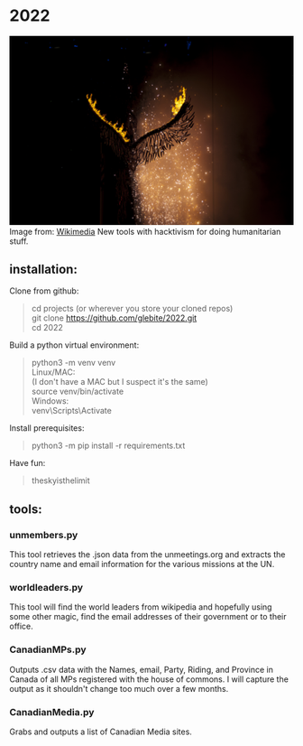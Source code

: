 # 2022
![Quqnus](The_phoenix_rises.jpg)
Image from: [Wikimedia](https://commons.wikimedia.org/wiki/File:The_phoenix_rises.jpg)
New tools with hacktivism for doing humanitarian stuff. 

## installation:  
Clone from github:  
> cd projects (or wherever you store your cloned repos)  
> git clone https://github.com/glebite/2022.git  
> cd 2022

Build a python virtual environment:  
> python3 -m venv venv  
Linux/MAC:  
(I don't have a MAC but I suspect it's the same)  
> source venv/bin/activate  
Windows:  
> venv\Scripts\Activate  

Install prerequisites:  
> python3 -m pip install -r requirements.txt  

Have fun:  
> theskyisthelimit  

## tools:  
  
### unmembers.py  
This tool retrieves the .json data from the unmeetings.org and extracts
the country name and email information for the various missions at the UN.  
  
  
### worldleaders.py  
This tool will find the world leaders from wikipedia and hopefully using some
other magic, find the email addresses of their government or to their office.  

### CanadianMPs.py  
Outputs .csv data with the Names, email, Party, Riding, and Province in Canada
of all MPs registered with the house of commons.  I will capture the output
as it shouldn't change too much over a few months.  

### CanadianMedia.py  
Grabs and outputs a list of Canadian Media sites.
